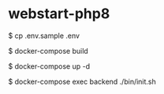 # webstart-php8

$ cp .env.sample .env

$ docker-compose build

$ docker-compose up -d

$ docker-compose exec backend ./bin/init.sh
